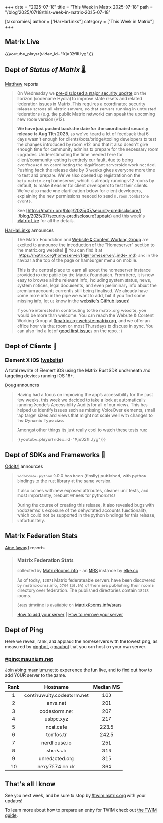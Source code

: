 +++
date = "2025-07-18"
title = "This Week in Matrix 2025-07-18"
path = "/blog/2025/07/18/this-week-in-matrix-2025-07-18"

[taxonomies]
author = ["HarHarLinks"]
category = ["This Week in Matrix"]
+++

## Matrix Live

{{youtube_player(video_id="Xje32fIIUyg")}}

## Dept of *Status of Matrix* 🌡️

[Matthew](https://matrix.to/#/@matthew:matrix.org) reports

> On Wednesday we [pre-disclosed a major security update](/blog/2025/07/security-predisclosure/?update) on the horizon (codename Hydra) to improve state resets and related federation issues in Matrix.  This requires a coordinated security release across all Matrix servers, so that servers running in untrusted federations (e.g. the public Matrix network) can speak the upcoming new room version (v12).
> 
> **We have just pushed back the date for the coordinated security release to Aug 11th 2025**, as we've heard a lot of feedback that 6 days wasn't enough for clients/bots/bridge/tooling developers to test the changes introduced by room v12, and that it also doesn't give enough time for community admins to prepare for the necessary room upgrades. Underestimating the time needed here for client/community testing is entirely our fault, due to being overfocused on coordinating the significant serverside work needed. Pushing back the release date by 3 weeks gives everyone more time to test and prepare. We've also opened up registration on the `beta.matrix.org` homeserver, which is already running v12 rooms by default, to make it easier for client developers to test their clients. We've also made one clarification below for client developers, explaining the new permissions needed to send `m.room.tombstone` events.
> 
> See [https://matrix.org/blog/2025/07/security-predisclosure/](/blog/2025/07/security-predisclosure?update) and this week's [Matrix Live](https://www.youtube.com/watch?v=Xje32fIIUyg) for all the details.

<!-- more -->

[HarHarLinks](https://matrix.to/#/@kim:sosnowkadub.de) announces

> The Matrix Foundation and [Website & Content Working Group](@/foundation/working-groups/index.md) are excited to announce the introduction of the "Homeserver" section to the matrix.org website! 🎉 You can find it at [https://matrix.org/homeserver/](@/homeserver/_index.md) and in the navbar a the top of the page or hamburger menu on mobile.
> 
> This is the central place to learn all about the homeserver instance provided to the public by the Matrix Foundation. From here, it is now easy to browse all the relevant info, including system status, news, system notices, legal documents, and even preliminary info about the premium accounts currently still being finalised. We already have some more info in the pipe we want to add, but if you find some missing info, let us know in the [website's GitHub issues](https://github.com/matrix-org/matrix.org/issues)!
> 
> If you're interested in contributing to the matrix.org website, you would be more than welcome. You can reach the Website & Content Working Group at [#matrix.org-website:matrix.org](https://matrix.to/#/%23matrix.org-website%3Amatrix.org), and we offer an office hour via that room on most Thursdays to discuss in sync. You can also find a lot of [good first issue](https://github.com/matrix-org/matrix.org/issues?q=is%3Aissue%20state%3Aopen%20label%3A%22good%20first%20issue%22)s on the repo. :)

## Dept of Clients 📱

### Element X iOS ([website](https://github.com/vector-im/element-x-ios))

A total rewrite of Element iOS using the Matrix Rust SDK underneath and targeting devices running iOS 16+.

[Doug](https://matrix.to/#/@douge:matrix.org) announces

> Having had a focus on improving the app’s accessibility for the past few weeks, this week we decided to take a look at automatically running Xcode’s Accessibility Audits for all of our views. This has helped us identify issues such as missing VoiceOver elements, small tap target sizes and views that might not scale well with changes to the Dynamic Type size.
> 
> Amongst other things its just really cool to watch these tests run:
> 
> {{youtube_player(video_id="Xje32fIIUyg")}}

## Dept of SDKs and Frameworks 🧰

[OdoItal](https://matrix.to/#/@me:shahpaarth.com) announces

> `vodozemac-python` 0.9.0 has been (finally) published, with python bindings to the rust library at the same version.
> 
> It also comes with new exposed attributes, cleaner unit tests, and most importantly, prebuilt wheels for python3.14!
> 
> During the course of creating this release, it also revealed bugs with vodozemac's exposure of the dehydrated accounts functionality, which could not be supported in the python bindings for this release, unfortunately.

## Matrix Federation Stats

[Aine [away]](https://matrix.to/#/@aine:etke.cc) reports

> ### Matrix Federation Stats
> 
> collected by [MatrixRooms.info](https://matrixrooms.info/?utm_source=twim&utm_medium=matrix&utm_campaign=federation-stats) - an [MRS](https://github.com/etkecc/mrs) instance by [etke.cc](https://etke.cc?utm_source=twim&utm_medium=matrix&utm_campaign=federation-stats)
> 
> As of today, `12871` Matrix federateable servers have been discovered by matrixrooms.info, `3704` (`28.8%`) of them are publishing their rooms directory over federation.
> The published directories contain `18218` rooms.
> 
> Stats timeline is available on [MatrixRooms.info/stats](https://matrixrooms.info/stats/?utm_source=twim&utm_medium=matrix&utm_campaign=federation-stats)
> 
> [How to add your server](https://matrixrooms.info/indexing/?utm_source=twim&utm_medium=matrix&utm_campaign=federation-stats) | [How to remove your server](https://matrixrooms.info/deindexing/?utm_source=twim&utm_medium=matrix&utm_campaign=federation-stats)

## Dept of Ping

Here we reveal, rank, and applaud the homeservers with the lowest ping, as measured by [pingbot](https://github.com/maubot/echo), a [maubot](https://github.com/maubot/maubot) that you can host on your own server.

### [#ping:maunium.net](https://matrix.to/#/#ping:maunium.net)
Join [#ping:maunium.net](https://matrix.to/#/#ping:maunium.net) to experience the fun live, and to find out how to add YOUR server to the game.

|Rank|Hostname|Median MS|
|:---:|:---:|:---:|
|1|continuwuity.codestorm.net|163|
|2|envs.net|201|
|3|codestorm.net|207|
|4|usbpc.xyz|217|
|5|ncat.cafe|223.5|
|6|tomfos.tr|242.5|
|7|nerdhouse.io|251|
|8|shork.ch|313|
|9|unredacted.org|315|
|10|nexy7574.co.uk|364|

## That's all I know

See you next week, and be sure to stop by [#twim:matrix.org](https://matrix.to/#/#twim:matrix.org) with your updates!

To learn more about how to prepare an entry for TWIM check out [the TWIM guide](@/twim-guide.md).
